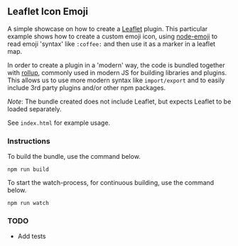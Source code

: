 ## Leaflet Icon Emoji

A simple showcase on how to create a [Leaflet](https://www.leafletjs.com) plugin. This particular example shows how to create a custom emoji icon, using [node-emoji]() to read emoji 'syntax' like `:coffee:` and then use it as a marker in a leaflet map.  

In order to create a plugin in a 'modern' way, the code is bundled together with [rollup](), commonly used in modern JS for building libraries and plugins. This allows us to use more modern syntax like `import/export` and to easily include 3rd party plugins and/or other npm packages.  

*Note*: The bundle created does not include Leaflet, but expects Leaflet to be loaded separately.  

See `index.html` for example usage.

### Instructions

To build the bundle, use the command below.
```
npm run build
```

To start the watch-process, for continuous building, use the command below.
```
npm run watch
```


### TODO
* Add tests
